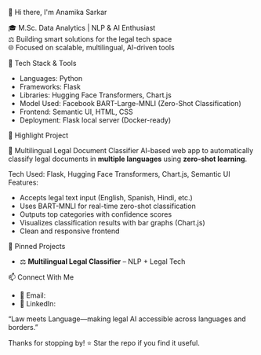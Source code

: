 👋 Hi there, I'm Anamika Sarkar

🎓 M.Sc. Data Analytics | NLP & AI Enthusiast  
⚖️ Building smart solutions for the legal tech space  
🌐 Focused on scalable, multilingual, AI-driven tools

🔧 Tech Stack & Tools

- Languages: Python  
- Frameworks: Flask  
- Libraries: Hugging Face Transformers, Chart.js  
- Model Used: Facebook BART-Large-MNLI (Zero-Shot Classification)  
- Frontend: Semantic UI, HTML, CSS  
- Deployment: Flask local server (Docker-ready)

🚀 Highlight Project

🧠 Multilingual Legal Document Classifier
AI-based web app to automatically classify legal documents in **multiple languages** using **zero-shot learning**.

Tech Used: Flask, Hugging Face Transformers, Chart.js, Semantic UI  
Features:
- Accepts legal text input (English, Spanish, Hindi, etc.)
- Uses BART-MNLI for real-time zero-shot classification
- Outputs top categories with confidence scores
- Visualizes classification results with bar graphs (Chart.js)
- Clean and responsive frontend


📌 Pinned Projects

- ⚖️ **Multilingual Legal Classifier** – NLP + Legal Tech  


 📫 Connect With Me

- 📧 Email:  
- 💼 LinkedIn:

 “Law meets Language—making legal AI accessible across languages and borders.”  

Thanks for stopping by! ⭐ Star the repo if you find it useful.
